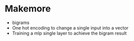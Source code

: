  # Makemore

 - bigrams
 - One hot encoding to change a single input into a vector
 - Training a mlp single layer to achieve the bigram result